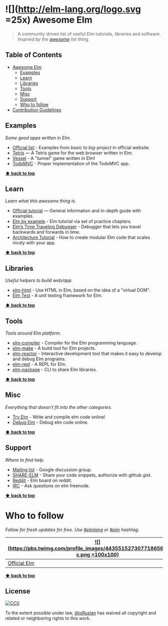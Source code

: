 # ![](http://elm-lang.org/logo.svg =25x) Awesome Elm


> A community driven list of useful Elm tutorials, libraries and software.
*Inspired by the [awesome](https://github.com/bayandin/awesome-awesomeness) list thing.*

## Table of Contents
- [Awesome Elm](#awesome-elm)
    - [Examples](#examples)
    - [Learn](#learn)
    - [Libraries](#libraries)
    - [Tools](#tools)
    - [Misc](#misc)
    - [Support](#support)
    - [Who to follow](#who-to-follow)
- [Contribution Guidelines](#contribution-guidelines)

## Examples

*Some good apps written in Elm.*

* [Official list](http://elm-lang.org/Examples.elm) - Examples from _basic_ to _big-project_ in official website.
* [Tetris](http://people.cs.umass.edu/~jcollard/elmtris/) — A Tetris game for the web browser written in Elm.
* [Vessel](https://github.com/slawrence/vessel) - A "tunnel" game written in Elm!
* [TodoMVC](https://github.com/evancz/elm-todomvc) - Proper implementation of the TodoMVC app.

**[⬆ back to top](#table-of-contents)**

## Learn

*Learn what this awesome thing is.*

* [Official tutorial](http://elm-lang.org/Learn.elm) — General information and in-depth guide with examples.
* [Elm by example](http://elm-by-example.org/toc.html) - Elm tutorial via set of practice chapters.
* [Elm’s Time Traveling Debugger](http://debug.elm-lang.org/) - Debugger that lets you travel backwards and forwards in time.
* [Architecture Tutorial](https://github.com/evancz/elm-architecture-tutorial) - How to create modular Elm code that scales nicely with your app.

**[⬆ back to top](#table-of-contents)**

## Libraries

*Useful helpers to build web/app.*

* [elm-html](https://github.com/evancz/elm-html/) - Use HTML in Elm, based on the idea of a "virtual DOM".
* [Elm Test](https://github.com/deadfoxygrandpa/Elm-Test) - A unit testing framework for Elm.

**[⬆ back to top](#table-of-contents)**

## Tools

*Tools around Elm platform.*

* [elm-compiler](https://github.com/elm-lang/elm-compiler) - Compiler for the Elm programming language.
* [elm-make](https://github.com/elm-lang/elm-make) - A build tool for Elm projects.
* [elm-reactor](https://github.com/elm-lang/elm-reactor) - Interactive development tool that makes it easy to develop and debug Elm programs.
* [elm-repl](https://github.com/elm-lang/elm-repl) - A REPL for Elm.
* [elm-package](https://github.com/elm-lang/elm-package) - CLI to share Elm libraries.

**[⬆ back to top](#table-of-contents)**

## Misc

*Everything that doesn't fit into the other categories.*

* [Try Elm](http://elm-lang.org/try) - Write and compile elm code online!
* [Debug Elm](http://debug.elm-lang.org/try) - Debug elm code online.


**[⬆ back to top](#table-of-contents)**

## Support

*Where to find help.*

* [Mailing list](https://groups.google.com/forum/?fromgroups#!forum/elm-discuss) - Google discussion group.
* [SHARE-ELM](http://www.share-elm.com/) - Share your code snippets, authorize with github gist.
* [Reddit](http://www.reddit.com/r/elm) - Elm board on reddit.
* [IRC](http://webchat.freenode.net/?channels=elm) - Ask questions on elm freenode.

**[⬆ back to top](#table-of-contents)**

# Who to follow

*Follow for fresh updates for free. Use [#elmlang](https://twitter.com/search?q=%23elmlang) or [#elm](https://twitter.com/search?q=%23elm) hashtag.*

[![](https://pbs.twimg.com/profile_images/443551527307718656/cZHhsF-c.png =100x100)](https://twitter.com/elmlang) | [![](https://pbs.twimg.com/profile_images/443794371586977792/NxKUNpOQ.jpeg =100x100)](https://twitter.com/czaplic)
--- | --- |
[Official Elm](https://twitter.com/elmlang) | [Evan Czaplicki](https://twitter.com/czaplic)  

**[⬆ back to top](#table-of-contents)**

## License

[![CC0](http://i.creativecommons.org/p/zero/1.0/88x31.png)](http://creativecommons.org/publicdomain/zero/1.0/)

To the extent possible under law, [@isRuslan](https://github.com/isRuslan) has waived all copyright and related or neighboring rights to this work.
